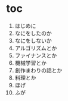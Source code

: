 # toc
1. はじめに
2. なにをしたのか
3. なにをしないか
4. アルゴリズムとか
5. ファイナンスとか
6. 機械学習とか
7. 創作まわりの話とか
8. 料理とか
9. ほげ
10. ふが
